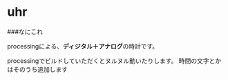 uhr
===
###なにこれ

processingによる、**ディジタル＋アナログ**の時計です。

processingでビルドしていただくとヌルヌル動いたりします。
時間の文字とかはそのうち追加します
